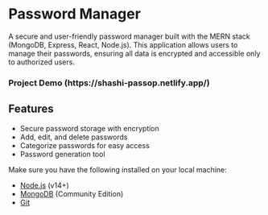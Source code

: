 
# Password Manager

A secure and user-friendly password manager built with the MERN stack (MongoDB, Express, React, Node.js). This application allows users to manage their passwords, ensuring all data is encrypted and accessible only to authorized users.

<h3>Project Demo (https://shashi-passop.netlify.app/)<h3>


## Features

- Secure password storage with encryption
- Add, edit, and delete passwords
- Categorize passwords for easy access
- Password generation tool


Make sure you have the following installed on your local machine:

- [Node.js](https://nodejs.org/) (v14+)
- [MongoDB](https://www.mongodb.com/) (Community Edition)
- [Git](https://git-scm.com/)

